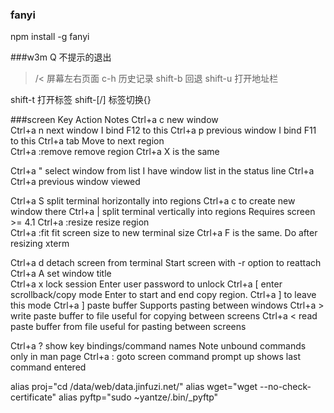 ### fanyi
npm install -g fanyi

###w3m
Q         不提示的退出
>/<       屏幕左右页面
c-h       历史记录
shift-b   回退
shift-u   打开地址栏

shift-t   打开标签
shift-[/] 标签切换{}

###screen
Key             Action  Notes
Ctrl+a c        new window   
Ctrl+a n        next window I bind F12 to this
Ctrl+a p        previous window I bind F11 to this
Ctrl+a tab      Move to next region  
Ctrl+a :remove  remove region   Ctrl+a X is the same

Ctrl+a "        select window from list I have window list in the status line
Ctrl+a Ctrl+a   previous window viewed   
         
Ctrl+a S        split terminal horizontally into regions    Ctrl+a c to create new window there
Ctrl+a |        split terminal vertically into regions  Requires screen >= 4.1
Ctrl+a :resize  resize region    
Ctrl+a :fit fit screen size to new terminal size    Ctrl+a F is the same. Do after resizing xterm

Ctrl+a d        detach screen from terminal Start screen with -r option to reattach
Ctrl+a A        set window title     
Ctrl+a x        lock session    Enter user password to unlock
Ctrl+a [        enter scrollback/copy mode  Enter to start and end copy region. Ctrl+a ] to leave this mode
Ctrl+a ]        paste buffer    Supports pasting between windows
Ctrl+a >        write paste buffer to file  useful for copying between screens
Ctrl+a <        read paste buffer from file useful for pasting between screens

Ctrl+a ?        show key bindings/command names Note unbound commands only in man page
Ctrl+a :        goto screen command prompt  up shows last command entered

alias proj="cd /data/web/data.jinfuzi.net/"
alias wget="wget --no-check-certificate"
alias pyftp="sudo ~yantze/.bin/_pyftp"
